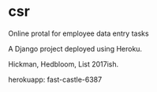 # csr

Online protal for employee data entry tasks

A Django project deployed using Heroku.

Hickman, Hedbloom, List 2017ish.

herokuapp: fast-castle-6387
